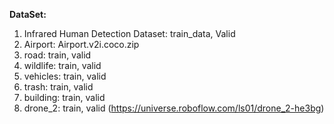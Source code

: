 **DataSet:**
  1. Infrared Human Detection Dataset: train_data, Valid
  2. Airport: Airport.v2i.coco.zip
  3. road: train, valid   
  4. wildlife: train, valid
  5. vehicles: train, valid
  6. trash: train, valid
  7. building: train, valid
  8. drone_2: train, valid (https://universe.roboflow.com/ls01/drone_2-he3bg)
    
